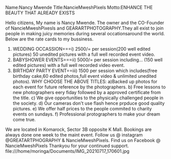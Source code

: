 Name:Nancy Mwende
Title:NancieMweshPixels
Motto:ENHANCE THE BEAUTY THAT ALREADY EXISTS

Hello citizens,
My name is Nancy Mwende.
The owner and the CO-Founder of NancieMweshPixesls and
GEARARTPHOTOGRAPHY.They all exist to join people in making juicy memories during several occationsaround the world.
Below are the rate cards to my bussiness.

1. WEDDING OCCASSION===i) 2500/= per session(200 well edited pictures)
 50 unedited pictures with a full well recorded event video.
2. BABYSHOWER EVENTS===ii) 5000/= per session including...
 (150 well edited pictures) with a full well recorded video event.
3. BIRTHDAY PARTY EVENT==iii) 1500 per session which includes(free birthday cake,60 edited photos,full event video & unlimited unedited photos).
WHY CHOOSE THE ABOVE TITLES:
a)Backed up photos for each event for future reference by the photographers.
b) Free lessons to new photographers eery fiday followed by a approved certificate from the title.
c) We give opportunities to the physically challenged people in the society.
d) Our cameras don't use flash hence prpduce good quality pictures.
e) We offer half prices to the people commited to charity events on sundays.
f) Professional protographers to make your dream come true.

We are located in Komarock,
Sector 3B opposite K Mall.
Bookings are always done one week to the maint event.
Follow us @ instagram @GREATARTPHOGRAPHY & NancieMweshPixels.
Find us on Facebook @ NancieMweshPixels
Thankyou for your continued support.
file:///home/moringa/Documents/IMG_20210717_170601.jpg






<!---
bkee9/bkee9 is a ✨ special ✨ repository because its `README.md` (this file) appears on your GitHub profile.
You can click the Preview link to take a look at your changes.
--->
